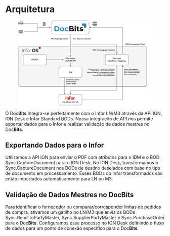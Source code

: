 # Arquitetura

<figure><img src=".gitbook/assets/DocBits_D_Doc2-Infor-1.png" alt=""><figcaption></figcaption></figure>

O Doc**Bits** integra-se perfeitamente com o Infor LN/M3 através da API ION, ION Desk e Infor Standard BODs. Nossa integração de API nos permite exportar dados para o Infor e realizar validação de dados mestres no Doc**Bits**.

## Exportando Dados para o Infor

Utilizamos a API ION para enviar o PDF com atributos para o IDM e o BOD Sync.CaptureDocument para o ION Desk. No ION Desk, transformamos o Sync.CaptureDocument nos BODs de destino desejados com base no tipo de documento em processamento. Esses BODs do Infor transformados são então importados automaticamente para LN ou M3.

## Validação de Dados Mestres no DocBits

Para identificar o fornecedor ou comparar/corresponder linhas de pedidos de compra, ativamos um gatilho no LN/M3 que envia os BODs Sync.RemitToPartyMaster, Sync.SupplierPartyMaster e Sync.PurchaseOrder para o Doc**Bits**. Configuramos esse processo no ION Desk definindo o fluxo de dados para um ponto de conexão específico para o Doc**Bits**.
